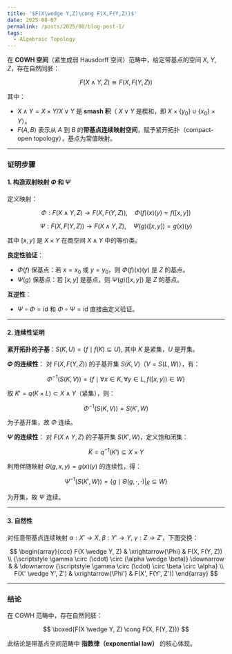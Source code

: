 ```yaml
---
title: '$F(X\wedge Y,Z)\cong F(X,F(Y,Z))$'
date: 2025-08-07
permalink: /posts/2025/08/blog-post-1/
tags:
  - Algebraic Topology
---
```


在 **CGWH 空间**（紧生成弱 Hausdorff 空间）范畴中，给定带基点的空间 $X$, $Y$, $Z$，存在自然同胚：

$$
F(X \wedge Y, Z) \cong F(X, F(Y, Z))
$$

其中：
- $X \wedge Y = X \times Y / X \vee Y$ 是 **smash 积**（ $X \vee Y$ 是楔和，即 $X \times \{y_0\} \cup \{x_0\} \times Y$）。
- $F(A, B)$ 表示从 $A$ 到 $B$ 的**带基点连续映射空间**，赋予紧开拓扑（compact-open topology），基点为常值映射。

---

### **证明步骤**

#### **1. 构造双射映射 $\Phi$ 和 $\Psi$**
定义映射：

$$
\Phi: F(X \wedge Y, Z) \to F(X, F(Y, Z)), \quad \Phi(f)(x)(y) = f([x, y])
$$

$$
\Psi: F(X, F(Y, Z)) \to F(X \wedge Y, Z), \quad \Psi(g)([x, y]) = g(x)(y)
$$

其中 $[x, y]$ 是 $X \times Y$ 在商空间 $X \wedge Y$ 中的等价类。

**良定性验证**：
- $\Phi(f)$ 保基点：若 $x = x_0$ 或 $y = y_0$，则 $\Phi(f)(x)(y)$ 是 $Z$ 的基点。
- $\Psi(g)$ 保基点：若 $[x, y]$ 是基点，则 $\Psi(g)([x, y])$ 是 $Z$ 的基点。

**互逆性**：
- $\Psi \circ \Phi = \text{id}$ 和 $\Phi \circ \Psi = \text{id}$ 直接由定义验证。

---

#### **2. 连续性证明**
**紧开拓扑的子基**：$S(K, U) = \{ f \mid f(K) \subseteq U \}$, 其中 $K$ 是紧集，$U$ 是开集。

**$\Phi$ 的连续性**：
对 $F(X, F(Y, Z))$ 的子基开集 $S(K, V)$（$V = S(L, W)$），有：

$$
\Phi^{-1}(S(K, V)) = \{ f \mid \forall x \in K, \forall y \in L, f([x, y]) \in W \}
$$

取 $K' = q(K \times L) \subset X \wedge Y$（紧集），则：

$$
\Phi^{-1}(S(K, V)) = S(K', W)
$$

为子基开集，故 $\Phi$ 连续。

**$\Psi$ 的连续性**：
对 $F(X \wedge Y, Z)$ 的子基开集 $S(K', W)$，定义饱和闭集：

$$
\widetilde{K} = q^{-1}(K') \subseteq X \times Y
$$

利用伴随映射 $\Theta(g, x, y) = g(x)(y)$ 的连续性，得：

$$
\Psi^{-1}(S(K', W)) = \{ g \mid \Theta(g, \cdot, \cdot)|_{\widetilde{K}} \subseteq W \}
$$

为开集，故 $\Psi$ 连续。

---

#### **3. 自然性**
对任意带基点连续映射 $\alpha: X' \to X$, $\beta: Y' \to Y$, $\gamma: Z \to Z'$，下图交换：

$$
\begin{array}{ccc}
F(X \wedge Y, Z) & \xrightarrow{\Phi} & F(X, F(Y, Z)) \\
{\scriptstyle \gamma \circ (\cdot) \circ (\alpha \wedge \beta)} \downarrow & & \downarrow {\scriptstyle \gamma \circ (\cdot) \circ \beta \circ \alpha} \\
F(X' \wedge Y', Z') & \xrightarrow{\Phi'} & F(X', F(Y', Z'))
\end{array}
$$

---

### **结论**
在 CGWH 范畴中，存在自然同胚：

$$
\boxed{F(X \wedge Y, Z) \cong F(X, F(Y, Z))}
$$

此结论是带基点空间范畴中 **指数律（exponential law）** 的核心体现。
